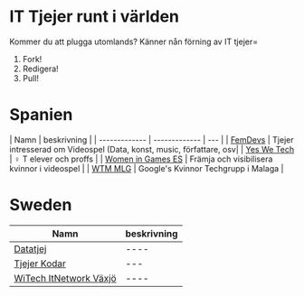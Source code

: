 # IT Tjejer runt i världen
Kommer du att plugga utomlands? Känner nån förning av IT tjejer= 

1. Fork!
2. Redigera! 
3. Pull!

# Spanien

| Namn  | beskrivning | 
| ------------- | ------------- | --- |
| [FemDevs](https://femdevs.org/)  | Tjejer intresserad om Videospel (Data, konst, music, författare, osv| 
| [Yes We Tech](https://yeswetech.org/)  | &female; T elever och proffs |
| [Women in Games ES](https://womeningameses.com)  | Främja och visibilisera kvinnor i videospel |
| [WTM MLG](https://twitter.com/WTM_Malaga)  | Google's Kvinnor Techgrupp i Malaga |


# Sweden

| Namn  | beskrivning |
| ------------- | ------------- |
| [Datatjej](http://datatjej.se/) |---- |
| [Tjejer Kodar](http://www.tjejerkodar.se/) | --- |
|[WiTech ItNetwork Växjö](https://www.facebook.com/WiTechVXO/)| ----|
